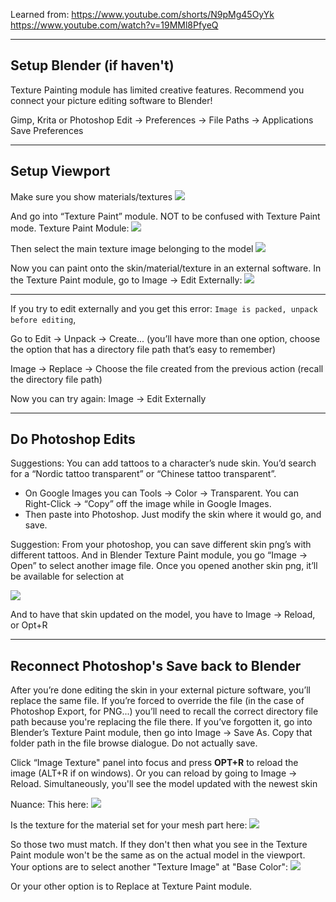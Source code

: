 
Learned from:
https://www.youtube.com/shorts/N9pMg45OyYk
https://www.youtube.com/watch?v=19MMl8PfyeQ

---

## Setup Blender (if haven't) 

Texture Painting module has limited creative features. Recommend you connect your picture editing software to Blender!

Gimp, Krita or Photoshop
Edit → Preferences → File Paths → Applications
Save Preferences

---

## Setup Viewport

Make sure you show materials/textures
![](https://i.imgur.com/2IfxoOf.png)

And go into “Texture Paint” module. NOT to be confused with Texture Paint mode. Texture Paint Module:
![](https://i.imgur.com/xBa5p2g.png)

Then select the main texture image belonging to the model
![](https://i.imgur.com/59kkfyk.png)

Now you can paint onto the skin/material/texture in an external software. In the Texture Paint module, go to Image → Edit Externally:
![](https://i.imgur.com/HYyPmTW.png)

---


If you try to edit externally and you get this error: `Image is packed, unpack before editing`, 

Go to Edit → Unpack → Create... (you’ll have more than one option, choose the option that has a directory file path that’s easy to remember)

Image → Replace → Choose the file created from the previous action (recall the directory file path)

Now you can try again:
Image → Edit Externally

---

## Do Photoshop Edits

Suggestions: You can add tattoos to a character’s nude skin. You’d search for a “Nordic tattoo transparent” or “Chinese tattoo transparent”. 

- On Google Images you can Tools → Color → Transparent. You can Right-Click → “Copy” off the image while in Google Images. 
- Then paste into Photoshop. Just modify the skin where it would go, and save.


Suggestion: From your photoshop, you can save different skin png’s with different tattoos. And in Blender Texture Paint module, you go “Image → Open” to select another image file. Once you opened another skin png, it’ll be available for selection at

![](https://i.imgur.com/fKIPcNy.png)

And to have that skin updated on the model, you have to Image → Reload, or Opt+R

---

## Reconnect Photoshop's Save back to Blender
After you’re done editing the skin in your external picture software, you’ll replace the same file. If you’re forced to override the file (in the case of Photoshop Export, for PNG...) you’ll need to recall the correct directory file path because you're replacing the file there. If you’ve forgotten it, go into Blender’s Texture Paint module, then go into Image → Save As. Copy that folder path in the file browse dialogue. Do not actually save.


Click “Image Texture" panel into focus and press **OPT+R** to reload the image (ALT+R if on windows). Or you can reload by going to Image -> Reload. Simultaneously, you'll see the model updated with the newest skin

Nuance:
This here:
![](https://i.imgur.com/ALwdW9O.png)

Is the texture for the material set for your mesh part here:
![](https://i.imgur.com/uPDmuAT.png)

So those two must match. If they don't then what you see in the Texture Paint module won't be the same as on the actual model in the viewport. Your options are to select another "Texture Image" at "Base Color":
![](https://i.imgur.com/wAaFh9p.png)

Or your other option is to Replace at Texture Paint module.
